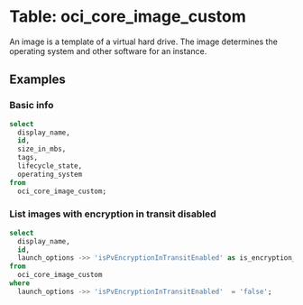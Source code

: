 # Table: oci_core_image_custom

An image is a template of a virtual hard drive. The image determines the operating system and other software for an instance.

## Examples

### Basic info

```sql
select
  display_name,
  id,
  size_in_mbs,
  tags,
  lifecycle_state,
  operating_system
from
  oci_core_image_custom;
```

### List images with encryption in transit disabled

```sql
select
  display_name,
  id,
  launch_options ->> 'isPvEncryptionInTransitEnabled' as is_encryption_in_transit_enabled
from
  oci_core_image_custom
where
  launch_options ->> 'isPvEncryptionInTransitEnabled'  = 'false';
```
